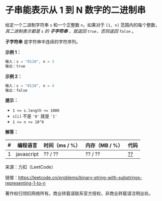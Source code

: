 # 子串能表示从 1 到 N 数字的二进制串

给定一个二进制字符串 `s` 和一个正整数 `n`，如果对于 `[1, n]` 范围内的每个整数，*其二进制表示都是 `s` 的 **子字符串** ，就返回 `true`，否则返回 `false`* 。

**子字符串** 是字符串中连续的字符序列。

**示例 1：**

``` javascript
输入：s = "0110", n = 3
输出：true
```

**示例 2：**

``` javascript
输入：s = "0110", n = 4
输出：false
```

**提示：**

- `1 <= s.length <= 1000`
- `s[i]` 不是 `'0'` 就是 `'1'`
- `1 <= n <= 10^9`

**解答：**

**#**|**编程语言**|**时间（ms / %）**|**内存（MB / %）**|**代码**
--|--|--|--|--
1|javascript|?? / ??|?? / ??|[??](./javascript/ac_v1.js)

来源：力扣（LeetCode）

链接：https://leetcode.cn/problems/binary-string-with-substrings-representing-1-to-n

著作权归领扣网络所有。商业转载请联系官方授权，非商业转载请注明出处。
